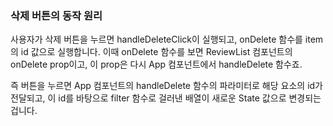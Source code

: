 ### 삭제 버튼의 동작 원리

사용자가 삭제 버튼을 누르면 handleDeleteClick이 실행되고,
onDelete 함수를 item의 id 값으로 실행합니다.
이때 onDelete 함수를 보면 ReviewList 컴포넌트의 onDelete prop이고,
이 prop은 다시 App 컴포넌트에서 handleDelete 함수죠.

즉 버튼을 누르면 App 컴포넌트의 handleDelete 함수의 파라미터로 해당 요소의 id가 전달되고,
이 id를 바탕으로 filter 함수로 걸러낸 배열이 새로운 State 값으로 변경되는 겁니다.
